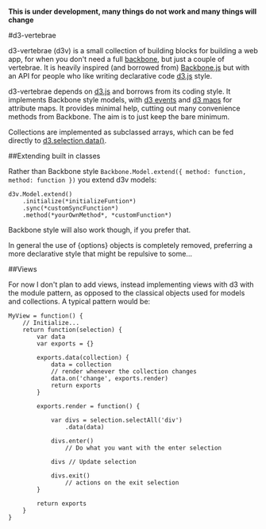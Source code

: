 **This is under development, many things do not work and many things will change**

#d3-vertebrae

d3-vertebrae (d3v) is a small collection of building blocks for building a web app, for when you don't need a full [backbone](http://backbonejs.org), but just a couple of vertebrae. It is heavily inspired (and borrowed from) [Backbone.js](http://backbonejs.org) but with an API for people who like writing declarative code [d3.js](http://d3js.org) style.

d3-vertebrae depends on [d3.js](http://d3js.org) and borrows from its coding style. It implements Backbone style models, with [d3 events](https://github.com/mbostock/d3/wiki/Selections#d3_event) and [d3 maps](https://github.com/mbostock/d3/wiki/Arrays#d3_map) for attribute maps. It provides minimal help, cutting out many convenience methods from Backbone. The aim is to just keep the bare minimum.

Collections are implemented as subclassed arrays, which can be fed directly to [d3.selection.data()](https://github.com/mbostock/d3/wiki/Selections#data).

##Extending built in classes

Rather than Backbone style `Backbone.Model.extend({ method: function, method: function })` you extend d3v models:

```
d3v.Model.extend()
    .initialize(*initializeFuntion*)
    .sync(*customSyncFunction*)
    .method(*yourOwnMethod*, *customFunction*)
```

Backbone style will also work though, if you prefer that.

In general the use of {options} objects is completely removed, preferring a more declarative style that might be repulsive to some...

##Views

For now I don't plan to add views, instead implementing views with d3 with the module pattern, as opposed to the classical objects used for models and collections. A typical pattern would be:

```
MyView = function() {
    // Initialize...
    return function(selection) {
        var data
        var exports = {}

        exports.data(collection) {
            data = collection
            // render whenever the collection changes
            data.on('change', exports.render)
            return exports
        }

        exports.render = function() {

            var divs = selection.selectAll('div')
                .data(data)

            divs.enter()
                // Do what you want with the enter selection

            divs // Update selection

            divs.exit()
                // actions on the exit selection
        }

        return exports
    }
}
```


